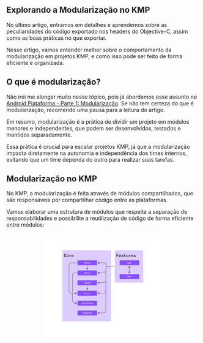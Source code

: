 ## Explorando a Modularização no KMP

No último artigo, entramos em detalhes e aprendemos sobre as peculiaridades do código exportado nos headers do Objective-C, assim como as boas práticas no que exportar. 

Nesse artigo, vamos entender melhor sobre o comportamento da modularização em  projetos KMP, e como isso pode ser feito de forma eficiente e organizada.

## O que é modularização?
Não irei me alongar muito nesse tópico, pois já abordamos esse assunto no [Android Plataforma - Parte 1: Modularização](https://dev.to/rsicarelli/android-plataforma-parte-1-modularizacao-2016). Se não tem certeza do que é modularização, recomendo uma pausa para a leitura do artigo.

Em resumo, modularização é a prática de dividir um projeto em módulos menores e independentes, que podem ser desenvolvidos, testados e mantidos separadamente.

Essa prática é crucial para escalar projetos KMP, já que a modularização impacta diretamente na autonomia e independência dos times internos, evitando que um time dependa do outro para realizar suas tarefas.

## Modularização no KMP
No KMP, a modularização é feita através de módulos compartilhados, que são responsáveis por compartilhar código entre as plataformas.

Vamos elaborar uma estrutura de módulos que respeite a separação de responsabilidades e possibilite a reutilização de código de forma eficiente entre módulos:

<p align="center">
  <img src="https://github.com/rsicarelli/KMP-101/blob/main/posts/assets/kmp-modularization-pt1.png?raw=true" width="300" />
</p>

